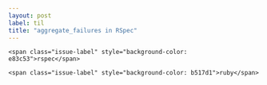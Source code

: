 ```yaml
---
layout: post
label: til
title: "aggregate_failures in RSpec"
---
```


<p>
  
  	<span class="issue-label" style="background-color: e83c53">rspec</span>
  
  	<span class="issue-label" style="background-color: b517d1">ruby</span>
  
</p>


